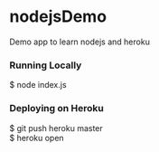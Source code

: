 # nodejsDemo
Demo app to learn nodejs and heroku
### Running Locally
$ node index.js
### Deploying on Heroku
$ git push heroku master  
$ heroku open